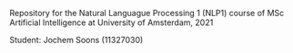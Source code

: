 Repository for the Natural Languague Processing 1 (NLP1) course of MSc Artificial Intelligence at University of Amsterdam, 2021

Student: Jochem Soons (11327030)
